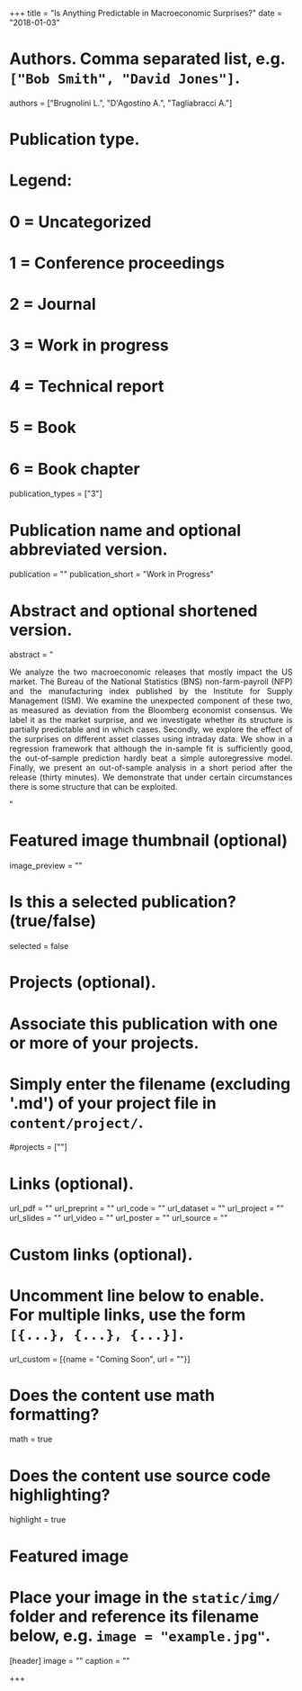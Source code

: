 +++
title = "Is Anything Predictable in Macroeconomic Surprises?"
date = "2018-01-03"

# Authors. Comma separated list, e.g. `["Bob Smith", "David Jones"]`.
authors = ["Brugnolini L.", "D'Agostino A.", "Tagliabracci A."]

# Publication type.
# Legend:
# 0 = Uncategorized
# 1 = Conference proceedings
# 2 = Journal
# 3 = Work in progress
# 4 = Technical report
# 5 = Book
# 6 = Book chapter
publication_types = ["3"]

# Publication name and optional abbreviated version.
publication = ""
publication_short = "Work in Progress"

# Abstract and optional shortened version.
abstract = "<p style='text-align: justify;'>We analyze the two macroeconomic releases that mostly impact the US market. The Bureau of the National Statistics (BNS) non-farm-payroll (NFP) and the manufacturing index published by the Institute for Supply Management (ISM). We examine the unexpected component of these two, as measured as deviation from the Bloomberg economist consensus. We label it as the market surprise, and we investigate whether its structure is partially predictable and in which cases. Secondly, we explore the effect of the surprises on different asset classes using intraday data. We show in a regression framework that although the in-sample fit is sufficiently good, the out-of-sample prediction hardly beat a simple autoregressive model. Finally, we present an out-of-sample analysis in a short period after the release (thirty minutes). We demonstrate that under certain circumstances there is some structure that can be exploited.  </p>"

# Featured image thumbnail (optional)
image_preview = ""

# Is this a selected publication? (true/false)
selected = false

# Projects (optional).
#   Associate this publication with one or more of your projects.
#   Simply enter the filename (excluding '.md') of your project file in `content/project/`.
#projects = [""]

# Links (optional).
url_pdf = ""
url_preprint = ""
url_code = ""
url_dataset = ""
url_project = ""
url_slides = ""
url_video = ""
url_poster = ""
url_source = ""

# Custom links (optional).
#   Uncomment line below to enable. For multiple links, use the form `[{...}, {...}, {...}]`.
url_custom = [{name = "Coming Soon", url = ""}]

# Does the content use math formatting?
math = true

# Does the content use source code highlighting?
highlight = true

# Featured image
# Place your image in the `static/img/` folder and reference its filename below, e.g. `image = "example.jpg"`.
[header]
image = ""
caption = ""

+++

